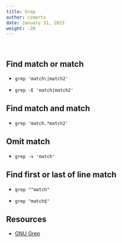 ```yaml
---
title: Grep
author: csmertx
date: January 31, 2023
weight: -20
---
```


<br />

## Find match or match

- ```grep 'match\|match2'```

- ```grep -E 'match|match2'```

## Find match and match

- ```grep 'match.*match2'```

## Omit match

- ```grep -v 'match'```

## Find first or last of line match

- ```grep "^match"```

- ```grep "match$"```

## Resources

- [GNU Grep](https://www.gnu.org/software/grep/)
